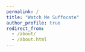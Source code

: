 ```yaml
---
permalink: /
title: "Watch Me Suffocate"
author_profile: true
redirect_from: 
  - /about/
  - /about.html
---
```

